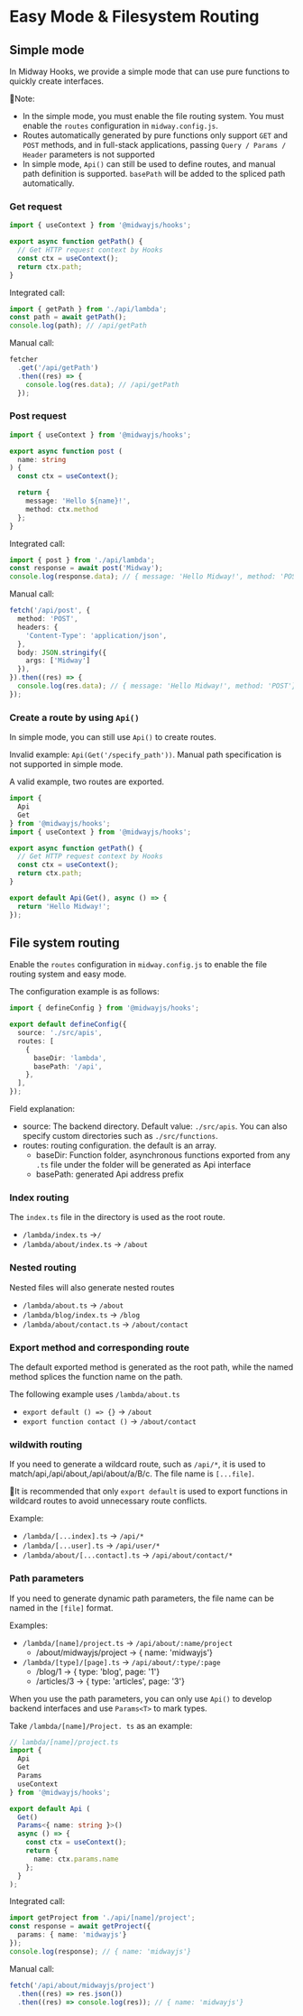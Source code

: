 # Easy Mode & Filesystem Routing

## Simple mode

In Midway Hooks, we provide a simple mode that can use pure functions to quickly create interfaces.

📢Note:

- In the simple mode, you must enable the file routing system. You must enable the `routes` configuration in `midway.config.js`.
- Routes automatically generated by pure functions only support `GET` and `POST` methods, and in full-stack applications, passing `Query / Params / Header` parameters is not supported
- In simple mode, `Api()` can still be used to define routes, and manual path definition is supported. `basePath` will be added to the spliced path automatically.

### Get request

```ts
import { useContext } from '@midwayjs/hooks';

export async function getPath() {
  // Get HTTP request context by Hooks
  const ctx = useContext();
  return ctx.path;
}
```

Integrated call:

```ts
import { getPath } from './api/lambda';
const path = await getPath();
console.log(path); // /api/getPath
```

Manual call:

```ts
fetcher
  .get('/api/getPath')
  .then((res) => {
    console.log(res.data); // /api/getPath
  });
```

### Post request

```ts
import { useContext } from '@midwayjs/hooks';

export async function post (
  name: string
) {
  const ctx = useContext();

  return {
    message: 'Hello ${name}!',
    method: ctx.method
  };
}
```

Integrated call:

```ts
import { post } from './api/lambda';
const response = await post('Midway');
console.log(response.data); // { message: 'Hello Midway!', method: 'POST'}
```

Manual call:

```ts
fetch('/api/post', {
  method: 'POST',
  headers: {
    'Content-Type': 'application/json',
  },
  body: JSON.stringify({
    args: ['Midway']
  }),
}).then((res) => {
  console.log(res.data); // { message: 'Hello Midway!', method: 'POST'}
});
```

### Create a route by using `Api()`

In simple mode, you can still use `Api()` to create routes.

Invalid example: `Api(Get('/specify_path'))`. Manual path specification is not supported in simple mode.

A valid example, two routes are exported.

```ts
import {
  Api
  Get
} from '@midwayjs/hooks';
import { useContext } from '@midwayjs/hooks';

export async function getPath() {
  // Get HTTP request context by Hooks
  const ctx = useContext();
  return ctx.path;
}

export default Api(Get(), async () => {
  return 'Hello Midway!';
});
```

## File system routing

Enable the `routes` configuration in `midway.config.js` to enable the file routing system and easy mode.

The configuration example is as follows:

```ts
import { defineConfig } from '@midwayjs/hooks';

export default defineConfig({
  source: './src/apis',
  routes: [
    {
      baseDir: 'lambda',
      basePath: '/api',
    },
  ],
});
```

Field explanation:

- source: The backend directory. Default value: `./src/apis`. You can also specify custom directories such as `./src/functions`.
- routes: routing configuration. the default is an array.
   - baseDir: Function folder, asynchronous functions exported from any `.ts` file under the folder will be generated as Api interface
   - basePath: generated Api address prefix

### Index routing

The `index.ts` file in the directory is used as the root route.

- `/lambda/index.ts` →`/`
- `/lambda/about/index.ts` → `/about`

### Nested routing

Nested files will also generate nested routes <br />

- `/lambda/about.ts` → `/about`
- `/lambda/blog/index.ts` → `/blog`
- `/lambda/about/contact.ts` → `/about/contact`

### Export method and corresponding route

The default exported method is generated as the root path, while the named method splices the function name on the path.

The following example uses `/lambda/about.ts`

- `export default () => {}` → `/about`
- `export function contact ()` → `/about/contact`

### wildwith routing

If you need to generate a wildcard route, such as `/api/*`, it is used to match/api,/api/about,/api/about/a/B/c. The file name is `[...file]`.

📢It is recommended that only `export default` is used to export functions in wildcard routes to avoid unnecessary route conflicts.

Example:

- `/lambda/[...index].ts` → `/api/*`
- `/lambda/[...user].ts` → `/api/user/*`
- `/lambda/about/[...contact].ts` → `/api/about/contact/*`

### Path parameters

If you need to generate dynamic path parameters, the file name can be named in the `[file]` format.

Examples:

- `/lambda/[name]/project.ts` → `/api/about/:name/project`
   - /about/midwayjs/project -> { name: 'midwayjs'}
- `/lambda/[type]/[page].ts` → `/api/about/:type/:page`
   - /blog/1 -> { type: 'blog', page: '1'}
   - /articles/3 -> { type: 'articles', page: '3'}

When you use the path parameters, you can only use `Api()` to develop backend interfaces and use `Params<T>` to mark types.

Take `/lambda/[name]/Project. ts` as an example:

```ts
// lambda/[name]/project.ts
import {
  Api
  Get
  Params
  useContext
} from '@midwayjs/hooks';

export default Api (
  Get()
  Params<{ name: string }>()
  async () => {
    const ctx = useContext();
    return {
      name: ctx.params.name
    };
  }
);
```

Integrated call:

```ts
import getProject from './api/[name]/project';
const response = await getProject({
  params: { name: 'midwayjs'}
});
console.log(response); // { name: 'midwayjs'}
```

Manual call:

```ts
fetch('/api/about/midwayjs/project')
  .then((res) => res.json())
  .then((res) => console.log(res)); // { name: 'midwayjs'}
```
